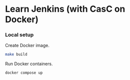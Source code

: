 # Learn Jenkins (with CasC on Docker)

### Local setup

Create Docker image.
```sh
make build
```

Run Docker containers.
```sh
docker compose up
```
